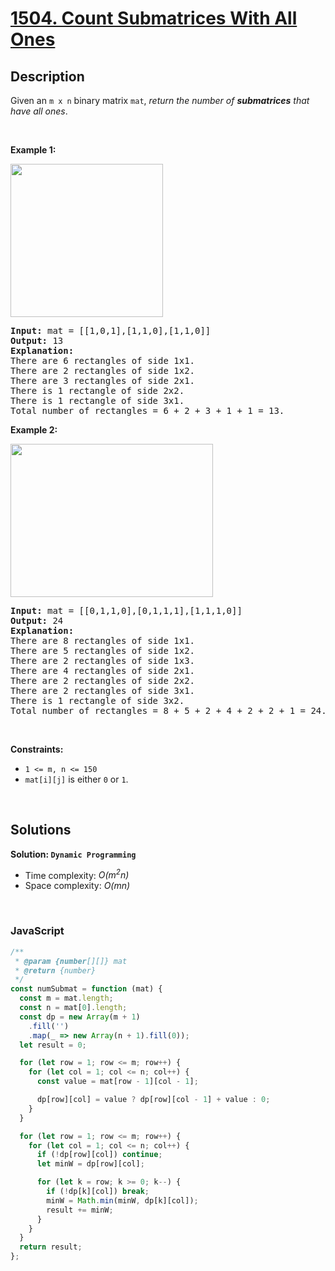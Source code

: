 # [1504. Count Submatrices With All Ones](https://leetcode.com/problems/count-submatrices-with-all-ones)

## Description

<div class="xFUwe" data-track-load="description_content"><p>Given an <code>m x n</code> binary matrix <code>mat</code>, <em>return the number of <strong>submatrices</strong> that have all ones</em>.</p>

<p>&nbsp;</p>
<p><strong class="example">Example 1:</strong></p>
<img alt="" src="https://assets.leetcode.com/uploads/2021/10/27/ones1-grid.jpg" style="width: 244px; height: 245px;">
<pre><strong>Input:</strong> mat = [[1,0,1],[1,1,0],[1,1,0]]
<strong>Output:</strong> 13
<strong>Explanation:</strong> 
There are 6 rectangles of side 1x1.
There are 2 rectangles of side 1x2.
There are 3 rectangles of side 2x1.
There is 1 rectangle of side 2x2. 
There is 1 rectangle of side 3x1.
Total number of rectangles = 6 + 2 + 3 + 1 + 1 = 13.
</pre>

<p><strong class="example">Example 2:</strong></p>
<img alt="" src="https://assets.leetcode.com/uploads/2021/10/27/ones2-grid.jpg" style="width: 324px; height: 245px;">
<pre><strong>Input:</strong> mat = [[0,1,1,0],[0,1,1,1],[1,1,1,0]]
<strong>Output:</strong> 24
<strong>Explanation:</strong> 
There are 8 rectangles of side 1x1.
There are 5 rectangles of side 1x2.
There are 2 rectangles of side 1x3. 
There are 4 rectangles of side 2x1.
There are 2 rectangles of side 2x2. 
There are 2 rectangles of side 3x1. 
There is 1 rectangle of side 3x2. 
Total number of rectangles = 8 + 5 + 2 + 4 + 2 + 2 + 1 = 24.
</pre>

<p>&nbsp;</p>
<p><strong>Constraints:</strong></p>

<ul>
	<li><code>1 &lt;= m, n &lt;= 150</code></li>
	<li><code>mat[i][j]</code> is either <code>0</code> or <code>1</code>.</li>
</ul>
</div>

<p>&nbsp;</p>

## Solutions

**Solution: `Dynamic Programming`**

- Time complexity: <em>O(m<sup>2</sup>n)</em>
- Space complexity: <em>O(mn)</em>

<p>&nbsp;</p>

### **JavaScript**

```js
/**
 * @param {number[][]} mat
 * @return {number}
 */
const numSubmat = function (mat) {
  const m = mat.length;
  const n = mat[0].length;
  const dp = new Array(m + 1)
    .fill('')
    .map(_ => new Array(n + 1).fill(0));
  let result = 0;

  for (let row = 1; row <= m; row++) {
    for (let col = 1; col <= n; col++) {
      const value = mat[row - 1][col - 1];

      dp[row][col] = value ? dp[row][col - 1] + value : 0;
    }
  }

  for (let row = 1; row <= m; row++) {
    for (let col = 1; col <= n; col++) {
      if (!dp[row][col]) continue;
      let minW = dp[row][col];

      for (let k = row; k >= 0; k--) {
        if (!dp[k][col]) break;
        minW = Math.min(minW, dp[k][col]);
        result += minW;
      }
    }
  }
  return result;
};
```
